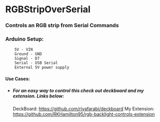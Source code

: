 # RGBStripOverSerial
### Controls an RGB strip from Serial Commands
 
###  Arduino Setup:
		5V - VIN
		Ground - GND
		Signal - D7
		Serial - USB Serial
		External 5V power supply
    
#### Use Cases:
- ##### For an easy way to control this check out deckboard and my extension. Links below:
	DeckBoard: https://github.com/rivafarabi/deckboard
	My Extension: https://github.com/RKHamilton95/rgb-backlight-controls-extension
